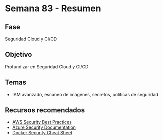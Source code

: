 # Semana 83 - Resumen

## Fase
Seguridad Cloud y CI/CD

## Objetivo
Profundizar en Seguridad Cloud y CI/CD

## Temas
- IAM avanzado, escaneo de imágenes, secretos, políticas de seguridad

## Recursos recomendados
- [AWS Security Best Practices](https://aws.amazon.com/architecture/security-best-practices/)
- [Azure Security Documentation](https://learn.microsoft.com/en-us/azure/security/)
- [Docker Security Cheat Sheet](https://cheatsheetseries.owasp.org/cheatsheets/Docker_Security_Cheat_Sheet.html)

